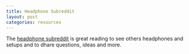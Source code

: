 ```yaml
---
title: Headphone Subreddit
layout: post
categories: resources
---
```


The [headphone subreddit](http://reddit.com/r/headphones) is great reading to see others headphones and setups and to dhare questions, ideas and more.